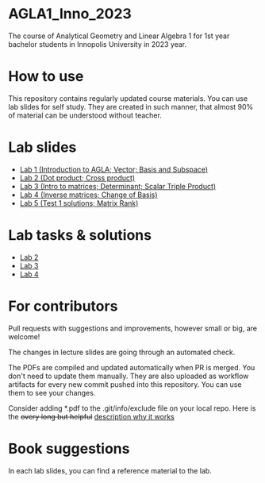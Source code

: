 # AGLA1_Inno_2023
The course of Analytical Geometry and Linear Algebra 1 for 1st year bachelor students in Innopolis University in 2023 year.

# How to use

This repository contains regularly updated course materials. You can use lab slides for self study. They are created in such manner, that almost 90% of material can be understood  without teacher.

# Lab slides

* [Lab 1 (Introduction to AGLA; Vector; Basis and Subspace)](https://github.com/Lupasic/AGLA1_Inno_2023/blob/pub_2023/slides/1/AGLA1_lab1_bul.pdf)
* [Lab 2 (Dot product; Cross product)](https://github.com/Lupasic/AGLA1_Inno_2023/blob/pub_2023/slides/2/AGLA1_lab2_bul.pdf)
* [Lab 3 (Intro to matrices; Determinant; Scalar Triple Product)](https://github.com/Lupasic/AGLA1_Inno_2023/blob/pub_2023/slides/3/AGLA1_lab3_bul.pdf)
* [Lab 4 (Inverse matrices; Change of Basis)](https://github.com/Lupasic/AGLA1_Inno_2023/blob/pub_2023/slides/4/AGLA1_lab4_bul.pdf)
* [Lab 5 (Test 1 solutions; Matrix Rank)](https://github.com/Lupasic/AGLA1_Inno_2023/blob/pub_2023/slides/5/AGLA1_lab5_bul.pdf)

# Lab tasks & solutions

* [Lab 2](https://github.com/Lupasic/AGLA1_Inno_2023/blob/pub_2023/lab_tasks/Lab2)
* [Lab 3](https://github.com/Lupasic/AGLA1_Inno_2023/blob/pub_2023/lab_tasks/Lab3)
* [Lab 4](https://github.com/Lupasic/AGLA1_Inno_2023/blob/pub_2023/lab_tasks/Lab4)

# For contributors

Pull requests with suggestions and improvements, however small or big, are welcome!

The changes in lecture slides are going through an automated check.

The PDFs are compiled and updated automatically when PR is merged. You don't need to update them manually. They are also uploaded as workflow artifacts for every new commit pushed into this repository. You can use them to see your changes.
 
Consider adding \*.pdf to the .git/info/exclude file on your local repo. Here is the ~~overy long but helpful~~ [description why it works](https://medium.com/@dave_lunny/exclude-files-from-git-without-committing-changes-to-gitignore-986fa712e78d)

# Book suggestions
In each lab slides, you can find a reference material to the lab.
